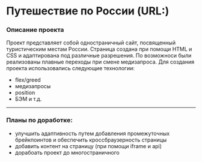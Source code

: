 # Путешествие по России (URL:)
### Описание проекта
Проект представляет собой одностраничный сайт, посвященный туристическим местам России. Страница создана при помощи HTML и CSS и адаптирована под различные разрешения. По возможноси были реализованы плавные переходы при смене медизапроса. Для создания проекта использовались следующие технологии:
* flex/greed
* медизапросы
* position
* БЭМ и т.д.

------
### Планы по доработке:
* улучшить адаптивность путем добавления промежуточных брейкпоинтов и обеспечить кроссбраузерность страницы
* добавить контент на страницу (при помощи iframe и api)
* дорабоать проект до многостраничного
